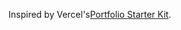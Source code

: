Inspired by Vercel's[Portfolio Starter Kit](https://vercel.com/new/evanrubel-projects/templates/next.js/portfolio-starter-kit).
